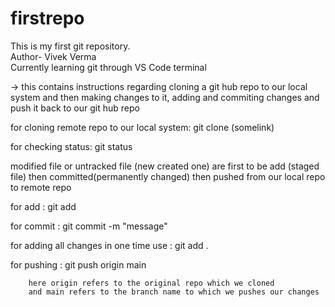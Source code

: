 # firstrepo
This is my first git repository.
<br>
Author- Vivek Verma
<br>
Currently learning git through VS Code terminal

-> this contains instructions regarding cloning a git hub repo to our local system
   and then making changes to it, adding and commiting changes 
   and push it back to our git hub repo

for cloning remote repo to our local system:
        git clone (somelink)

for checking status:
        git status

modified file or untracked file (new created one) 
are first to be add (staged file) 
then committed(permanently changed)
then pushed from our local repo to remote repo

for add : git add <file name>

for commit : git commit -m "message"

for adding all changes in one time use :
        git add .

for pushing : git push origin main

        here origin refers to the original repo which we cloned
        and main refers to the branch name to which we pushes our changes

